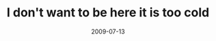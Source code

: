 ---
layout: base.njk
title : 'I don&#39;t want to be here it is too cold' 
view_title : 'I don&#39;t want to be here it is too cold' 
year : '2009' 
date : '2009-07-13' 
img_file : '/drawing/idontwantobehereitistoocold.png' 
html_file : 'idontwantobehereitistoocold' 
next_html : 'yourealwayscritizizingmysalads.html' 
year_order : '205' 
permalink : "title/{{html_file}}.html"
---
